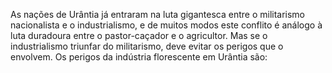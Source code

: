 ﻿As nações de Urântia já entraram na luta gigantesca entre o militarismo nacionalista e o industrialismo, e de muitos modos este conflito é análogo à luta duradoura entre o pastor-caçador e o agricultor. Mas se o industrialismo  triunfar do militarismo, deve evitar os perigos que o envolvem. Os perigos da indústria florescente em Urântia são: